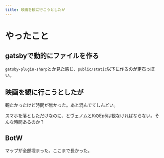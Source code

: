 ```yaml
---
title: 映画を観に行こうとしたが
---
```


# やったこと

## gatsbyで動的にファイルを作る

`gatsby-plugin-sharp`とか見た感じ、`public/static`以下に作るのが定石っぽい。

## 映画を観に行こうとしたが

観たかったけど時間が無かった。あと混んでてしんどい。

スマホを落としただけなのに、とヴェノムとKのEp5は観なければならない。そんな時間あるのか？

## BotW

マップが全部埋まった。ここまで長かった。
